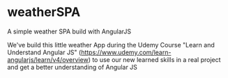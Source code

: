 # weatherSPA
A simple weather SPA build with AngularJS

We've build this little weather App during the Udemy Course "Learn and Understand Angular JS" 
(https://www.udemy.com/learn-angularjs/learn/v4/overview)
to use our new learned skills in a real project and get a better understanding of Angular JS
